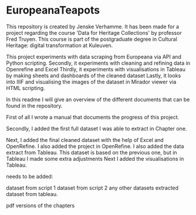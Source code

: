 # EuropeanaTeapots
This repository is created by Jenske Verhamme.
It has been made for a project regarding the course 'Data for Heritage Collections' by professor Fred Truyen.
This course is part of the postgraduate degree in Cultural Heritage: digital transformation at Kuleuven.

This project experiments with data scraping from Europeana via API and Python scripting.
Secondly, it experiments with cleaning and refining data in Openrefine and Excel
Thirdly, it experiments with visualisations in Tableau by making sheets and dashboards of the cleaned dataset
Lastly, it looks into IIIF and visualising the images of the dataset in Mirador viewer via HTML scripting.

In this readme I will give an overview of the different documents that can be found in the repository.

First of all I wrote a manual that documents the progress of this project.

Secondly, I added the first full dataset I was able to extract in Chapter one.

Next, I added the final cleaned dataset with the help of Excel and OpenRefine. I also added the project in OpenRefine.
I also added the data extract from Tableau. This dataset is based on the previous one, but in Tableau I made some extra adjustments
Next I added the visualisations in Tableau.

needs to be added:

dataset from script 1
dataset from script 2
any other datasets extracted
dataset from tableau.

pdf versions of the chapters
